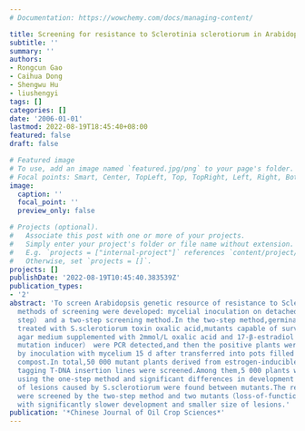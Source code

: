 ```yaml
---
# Documentation: https://wowchemy.com/docs/managing-content/

title: Screening for resistance to Sclerotinia sclerotiorum in Arabidopsis mutants
subtitle: ''
summary: ''
authors:
- Rongcun Gao
- Caihua Dong
- Shengwu Hu
- liushengyi
tags: []
categories: []
date: '2006-01-01'
lastmod: 2022-08-19T18:45:40+08:00
featured: false
draft: false

# Featured image
# To use, add an image named `featured.jpg/png` to your page's folder.
# Focal points: Smart, Center, TopLeft, Top, TopRight, Left, Right, BottomLeft, Bottom, BottomRight.
image:
  caption: ''
  focal_point: ''
  preview_only: false

# Projects (optional).
#   Associate this post with one or more of your projects.
#   Simply enter your project's folder or file name without extension.
#   E.g. `projects = ["internal-project"]` references `content/project/deep-learning/index.md`.
#   Otherwise, set `projects = []`.
projects: []
publishDate: '2022-08-19T10:45:40.383539Z'
publication_types:
- '2'
abstract: 'To screen Arabidopsis genetic resource of resistance to Sclerotinia sclerotiorum,two
  methods of screening were developed: mycelial inoculation on detached leaves（one
  step） and a two-step screening method.In the two-step method,germinating seeds were
  treated with S.sclerotiorum toxin oxalic acid,mutants capable of surviving on MS
  agar medium supplemented with 2mmol/L oxalic acid and 17-β-estradiol（an activation
  mutation inducer） were PCR detected,and then the positive plants were identified
  by inoculation with mycelium 15 d after transferred into pots filled with peat-based
  compost.In total,50 000 mutant plants derived from estrogen-inducible activation
  tagging T-DNA insertion lines were screened.Among them,5 000 plants were screened
  using the one-step method and significant differences in development rate and size
  of lesions caused by S.sclerotiorum were found between mutants.The rest of mutants
  were screened by the two-step method and two mutants（loss-of-function） were identified
  with significantly slower development and smaller size of lesions.'
publication: '*Chinese Journal of Oil Crop Sciences*'
---
```

